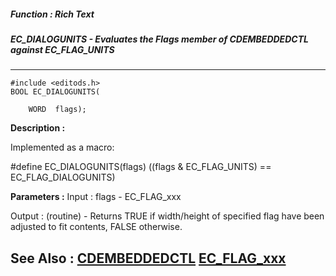 ##### Function : Rich Text
##### EC_DIALOGUNITS - Evaluates the Flags member of CDEMBEDDEDCTL against EC_FLAG_UNITS
---
```
#include <editods.h>
BOOL EC_DIALOGUNITS(

	WORD  flags);
```
**Description :**

Implemented as a macro:

#define EC_DIALOGUNITS(flags)   ((flags & EC_FLAG_UNITS) == 
EC_FLAG_DIALOGUNITS)

**Parameters :**
Input :
flags  -  EC_FLAG_xxx

Output :
(routine)  -  Returns TRUE if width/height of specified flag have been adjusted to fit contents, FALSE otherwise.



**See Also :**
[CDEMBEDDEDCTL](/reference/Data/CDEMBEDDEDCTL)
[EC_FLAG_xxx](/reference/Symb/EC_FLAG_xxx)
---
